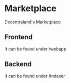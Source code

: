 # Marketplace

Decentraland's Marketplace

## Frontend

It can be found under /webapp

## Backend

It can be found under /indexer
